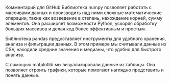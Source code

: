 Комментарий для GitHub
Библиотека numpy позволяет работать с массивами данных и производить над ними сложные математические операции, такие как возведение в степень, нахождение корней, сумму элементов. Она расширяет возможности Python, ускоряя обработку больших массивов и делая код более эффективным и простым.

Библиотека pandas предоставляет инструменты для удобного хранения, анализа и фильтрации данных. В этом примере мы считывали данные из CSV, находили средние значения и медианы, что удобно для быстрого анализа.

С помощью matplotlib мы визуализировали данные из таблицы. Она позволяет строить графики, которые помогают наглядно представить и понять данные.
